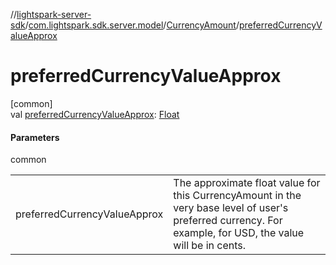 //[lightspark-server-sdk](../../../index.md)/[com.lightspark.sdk.server.model](../index.md)/[CurrencyAmount](index.md)/[preferredCurrencyValueApprox](preferred-currency-value-approx.md)

# preferredCurrencyValueApprox

[common]\
val [preferredCurrencyValueApprox](preferred-currency-value-approx.md): [Float](https://kotlinlang.org/api/latest/jvm/stdlib/kotlin/-float/index.html)

#### Parameters

common

| | |
|---|---|
| preferredCurrencyValueApprox | The approximate float value for this CurrencyAmount in the very base level of user's preferred currency. For example, for USD, the value will be in cents. |
